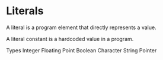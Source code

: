 # Literals
A literal is a program element that directly represents a value.

A literal constant is a hardcoded value in a program.

Types
  Integer
  Floating Point
  Boolean
  Character
  String
  Pointer
